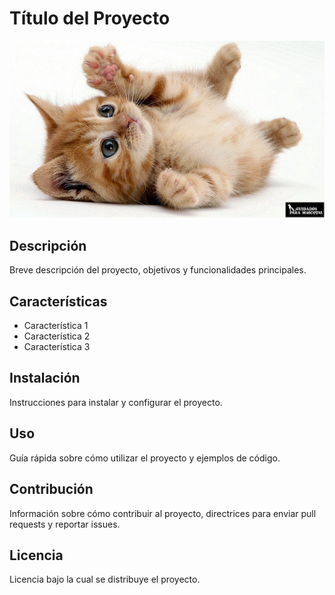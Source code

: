 # Título del Proyecto 

![Imagen de Portada](recursos/gatito.jpg) 


## Descripción

Breve descripción del proyecto, objetivos y funcionalidades principales. 

## Características 

- Característica 1 
- Característica 2 
- Característica 3 


## Instalación 
Instrucciones para instalar y configurar el proyecto. 


## Uso 

Guía rápida sobre cómo utilizar el proyecto y ejemplos de código. 

  
## Contribución 

Información sobre cómo contribuir al proyecto, directrices para enviar pull requests y reportar issues. 

  
## Licencia 

Licencia bajo la cual se distribuye el proyecto. 
